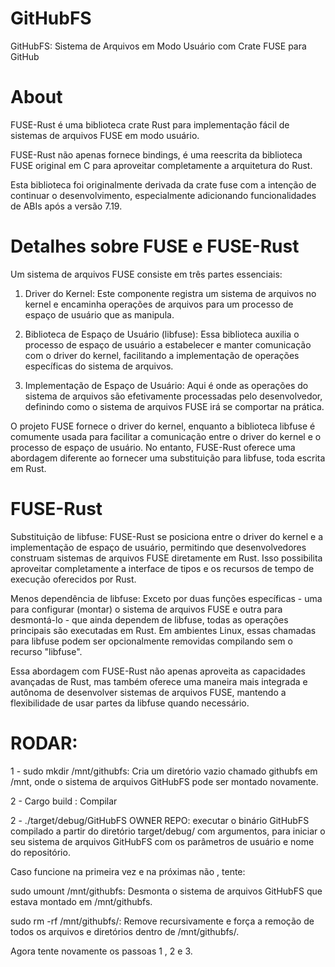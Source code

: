 # GitHubFS
GitHubFS: Sistema de Arquivos em Modo Usuário com Crate FUSE para GitHub

# About

FUSE-Rust é uma biblioteca crate Rust para implementação fácil de sistemas de arquivos FUSE em modo usuário.

FUSE-Rust não apenas fornece bindings, é uma reescrita da biblioteca FUSE original em C para aproveitar completamente a arquitetura do Rust.

Esta biblioteca foi originalmente derivada da crate fuse com a intenção de continuar o desenvolvimento, especialmente adicionando funcionalidades de ABIs após a versão 7.19.

# Detalhes sobre FUSE e FUSE-Rust

Um sistema de arquivos FUSE consiste em três partes essenciais:

1. Driver do Kernel: Este componente registra um sistema de arquivos no kernel e encaminha operações de arquivos para um processo de espaço de usuário que as manipula.

2. Biblioteca de Espaço de Usuário (libfuse): Essa biblioteca auxilia o processo de espaço de usuário a estabelecer e manter comunicação com o driver do kernel, facilitando a implementação de operações específicas do sistema de arquivos.

3. Implementação de Espaço de Usuário: Aqui é onde as operações do sistema de arquivos são efetivamente processadas pelo desenvolvedor, definindo como o sistema de arquivos FUSE irá se comportar na prática.

O projeto FUSE fornece o driver do kernel, enquanto a biblioteca libfuse é comumente usada para facilitar a comunicação entre o driver do kernel e o processo de espaço de usuário. No entanto, FUSE-Rust oferece uma abordagem diferente ao fornecer uma substituição para libfuse, toda escrita em Rust.

# FUSE-Rust 

Substituição de libfuse: FUSE-Rust se posiciona entre o driver do kernel e a implementação de espaço de usuário, permitindo que desenvolvedores construam sistemas de arquivos FUSE diretamente em Rust. Isso possibilita aproveitar completamente a interface de tipos e os recursos de tempo de execução oferecidos por Rust.

Menos dependência de libfuse: Exceto por duas funções específicas - uma para configurar (montar) o sistema de arquivos FUSE e outra para desmontá-lo - que ainda dependem de libfuse, todas as operações principais são executadas em Rust. Em ambientes Linux, essas chamadas para libfuse podem ser opcionalmente removidas compilando sem o recurso "libfuse".

Essa abordagem com FUSE-Rust não apenas aproveita as capacidades avançadas de Rust, mas também oferece uma maneira mais integrada e autônoma de desenvolver sistemas de arquivos FUSE, mantendo a flexibilidade de usar partes da libfuse quando necessário.


# RODAR:

1 - sudo mkdir /mnt/githubfs: Cria um diretório vazio chamado githubfs em /mnt, onde o sistema de arquivos GitHubFS pode ser montado novamente.

2 - Cargo build : Compilar 

2 - ./target/debug/GitHubFS OWNER REPO: executar o binário GitHubFS compilado a partir do diretório target/debug/ com argumentos, para iniciar o seu sistema de arquivos GitHubFS com os parâmetros de usuário e nome do repositório.

Caso funcione na primeira vez e na próximas não , tente:

sudo umount /mnt/githubfs: Desmonta o sistema de arquivos GitHubFS que estava montado em /mnt/githubfs.

sudo rm -rf /mnt/githubfs/: Remove recursivamente e força a remoção de todos os arquivos e diretórios dentro de /mnt/githubfs/.

Agora tente novamente os passoas 1 , 2 e 3.

